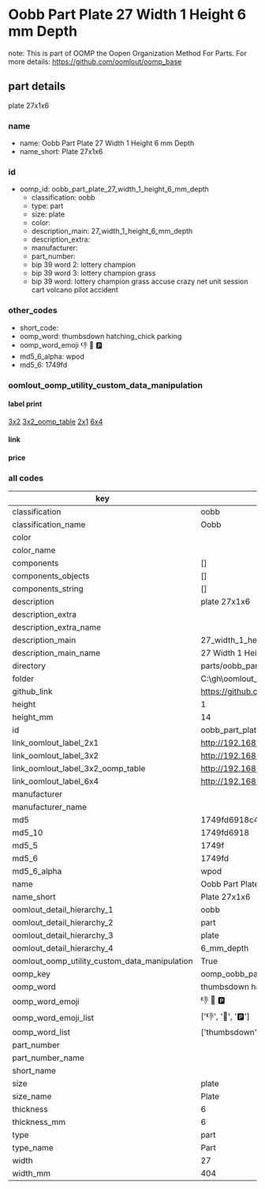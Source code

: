 # Oobb Part Plate 27 Width 1 Height 6 mm Depth  

note: This is part of OOMP the Oopen Organization Method For Parts. For more details: https://github.com/oomlout/oomp_base

##  part details
  



plate 27x1x6



### name
* name: Oobb Part Plate 27 Width 1 Height 6 mm Depth
* name_short: Plate 27x1x6 
### id
* oomp_id: oobb_part_plate_27_width_1_height_6_mm_depth
  * classification: oobb
  * type: part
  * size: plate
  * color: 
  * description_main: 27_width_1_height_6_mm_depth
  * description_extra: 
  * manufacturer: 
  * part_number: 
  * bip 39 word 2: lottery champion
  * bip 39 word 3: lottery champion grass
  * bip 39 word: lottery champion grass accuse crazy net unit session cart volcano pilot accident

### other_codes
* short_code: 
* oomp_word: thumbsdown hatching_chick parking
* oomp_word_emoji :thumbsdown: :hatching_chick: :parking:
* md5_6_alpha: wpod
* md5_6: 1749fd






### oomlout_oomp_utility_custom_data_manipulation
#### label print
[3x2](http://192.168.1.245:1112/?label=oomp%20wpod)
[3x2_oomp_table](http://192.168.1.108:1112/?label=oomp%20wpod)
[2x1](http://192.168.1.242:1112/?label=oomp%20wpod)
[6x4](http://192.168.1.55:1112/?label=oomp%20wpod)    

#### link

                              

#### price







### all codes 
| key | value |  
| --- | --- |  
| classification | oobb |  
| classification_name | Oobb |  
| color |  |  
| color_name |  |  
| components | [] |  
| components_objects | [] |  
| components_string | [] |  
| description | plate 27x1x6 |  
| description_extra |  |  
| description_extra_name |  |  
| description_main | 27_width_1_height_6_mm_depth |  
| description_main_name | 27 Width 1 Height 6 mm Depth |  
| directory | parts/oobb_part_plate_27_width_1_height_6_mm_depth |  
| folder | C:\gh\oomlout_oobb_version_4_generated_parts\things\oobb_part_plate_27_width_1_height_6_mm_depth |  
| github_link | https://github.com/oomlout/oomlout_oomp_part_src/tree/main/parts/oobb_part_plate_27_width_1_height_6_mm_depth |  
| height | 1 |  
| height_mm | 14 |  
| id | oobb_part_plate_27_width_1_height_6_mm_depth |  
| link_oomlout_label_2x1 | http://192.168.1.242:1112/?label=oomp%20wpod |  
| link_oomlout_label_3x2 | http://192.168.1.245:1112/?label=oomp%20wpod |  
| link_oomlout_label_3x2_oomp_table | http://192.168.1.108:1112/?label=oomp%20wpod |  
| link_oomlout_label_6x4 | http://192.168.1.55:1112/?label=oomp%20wpod |  
| manufacturer |  |  
| manufacturer_name |  |  
| md5 | 1749fd6918c45db65299601acbc98420 |  
| md5_10 | 1749fd6918 |  
| md5_5 | 1749f |  
| md5_6 | 1749fd |  
| md5_6_alpha | wpod |  
| name | Oobb Part Plate 27 Width 1 Height 6 mm Depth |  
| name_short | Plate 27x1x6  |  
| oomlout_detail_hierarchy_1 | oobb |  
| oomlout_detail_hierarchy_2 | part |  
| oomlout_detail_hierarchy_3 | plate |  
| oomlout_detail_hierarchy_4 | 6_mm_depth |  
| oomlout_oomp_utility_custom_data_manipulation | True |  
| oomp_key | oomp_oobb_part_plate_27_width_1_height_6_mm_depth |  
| oomp_word | thumbsdown hatching_chick parking |  
| oomp_word_emoji | :thumbsdown: :hatching_chick: :parking: |  
| oomp_word_emoji_list | [':thumbsdown:', ':hatching_chick:', ':parking:'] |  
| oomp_word_list | ['thumbsdown', 'hatching_chick', 'parking'] |  
| part_number |  |  
| part_number_name |  |  
| short_name |  |  
| size | plate |  
| size_name | Plate |  
| thickness | 6 |  
| thickness_mm | 6 |  
| type | part |  
| type_name | Part |  
| width | 27 |  
| width_mm | 404 |  
